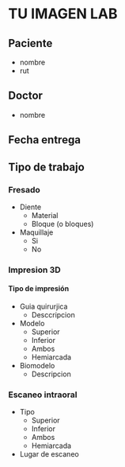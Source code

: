 # TU IMAGEN LAB
## Paciente
- nombre
- rut
## Doctor
- nombre
## Fecha entrega
## Tipo de trabajo
### Fresado
- Diente
    - Material
    - Bloque (o bloques)
- Maquillaje
    - Si
    - No
### Impresion 3D
#### Tipo de impresión
- Guia quirurjica
    - Desccripcion
- Modelo
    - Superior
    - Inferior
    - Ambos
    - Hemiarcada
- Biomodelo
    - Descripcion
### Escaneo intraoral
- Tipo
    - Superior
    - Inferior
    - Ambos
    - Hemiarcada
- Lugar de escaneo
